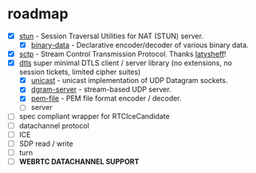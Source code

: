 # roadmap

* [x] [stun](https://www.npmjs.com/package/stun) - Session Traversal Utilities for NAT (STUN) server.
  * [x] [binary-data](https://www.npmjs.com/package/binary-data) - Declarative encoder/decoder of various binary data.
* [x] [sctp](https://www.npmjs.com/package/sctp) - Stream Control Transmission Protocol. Thanks [latysheff](https://github.com/latysheff)!
* [x] [dtls](https://www.npmjs.com/package/@nodertc/dtls) super minimal DTLS client / server library (no extensions, no session tickets, limited cipher suites)
  * [x] [unicast](https://npmjs.org/package/unicast) - unicast implementation of UDP Datagram sockets.
  * [x] [dgram-server](https://npmjs.org/package/dgram-server) - stream-based UDP server.
  * [x] [pem-file](https://npmjs.org/package/pem-file) - PEM file format encoder / decoder.
  * [ ] server
* [ ] spec compliant wrapper for RTCIceCandidate
* [ ] datachannel protocol
* [ ] ICE
* [ ] SDP read / write
* [ ] turn
* [ ] **WEBRTC DATACHANNEL SUPPORT**
